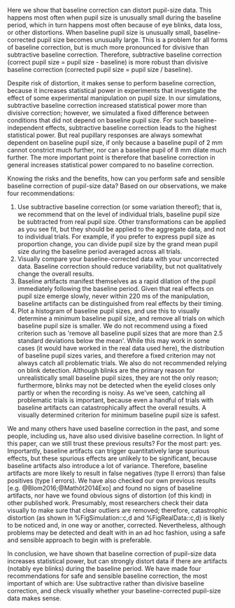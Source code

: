 Here we show that baseline correction can distort pupil-size data. This happens most often when pupil size is unusually small during the baseline period, which in turn happens most often because of eye blinks, data loss, or other distortions. When baseline pupil size is unusually small, baseline-corrected pupil size becomes unusually large. This is a problem for all forms of baseline correction, but is much more pronounced for divisive than subtractive baseline correction. Therefore, subtractive baseline correction (correct pupil size = pupil size - baseline) is more robust than divisive baseline correction (corrected pupil size = pupil size / baseline).

Despite risk of distortion, it makes sense to perform baseline correction, because it increases statistical power in experiments that investigate the effect of some experimental manipulation on pupil size. In our simulations, subtractive baseline correction increased statistical power more than divisive correction; however, we simulated a fixed difference between conditions that did not depend on baseline pupil size. For such baseline-independent effects, subtractive baseline correction leads to the highest statistical power. But real pupillary responses are always somewhat dependent on baseline pupil size, if only because a baseline pupil of 2 mm cannot constrict much further, nor can a baseline pupil of 8 mm dilate much further. The more important point is therefore that baseline correction in general increases statistical power compared to no baseline correction.

Knowing the risks and the benefits, how can you perform safe and sensible baseline correction of pupil-size data? Based on our observations, we make four recommendations:

1. Use subtractive baseline correction (or some variation thereof); that is, we recommend that on the level of individual trials, baseline pupil size be subtracted from real pupil size. Other transformations can be applied as you see fit, but they should be applied to the aggregate data, and not to individual trials. For example, if you prefer to express pupil size as proportion change, you can divide pupil size by the grand mean pupil size during the baseline period averaged across all trials.
2. Visually compare your baseline-corrected data with your uncorrected data. Baseline correction should reduce variability, but not qualitatively change the overall results.
3. Baseline artifacts manifest themselves as a rapid dilation of the pupil immediately following the baseline period. Given that real effects on pupil size emerge slowly, never within 220 ms of the manipulation, baseline artifacts can be distinguished from real effects by their timing.
4. Plot a histogram of baseline pupil sizes, and use this to visually determine a minimum baseline pupil size, and remove all trials on which baseline pupil size is smaller. We do not recommend using a fixed criterion such as 'remove all baseline pupil sizes that are more than 2.5 standard deviations below the mean'. While this may work in some cases (it would have worked in the real data used here), the distribution of baseline pupil sizes varies, and therefore a fixed criterion may not always catch all problematic trials. We also do not recommended relying on blink detection. Although blinks are the primary reason for unrealistically small baseline pupil sizes, they are not the only reason; furthermore, blinks may not be detected when the eyelid closes only partly or when the recording is noisy. As we've seen, catching all problematic trials is important, because even a handful of trials with baseline artifacts can catastrophically affect the overall results. A visually determined criterion for minimum baseline pupil size is safest.

We and many others have used baseline correction in the past, and some people, including us, have also used divisive baseline correction. In light of this paper, can we still trust these previous results? For the most part: yes. Importantly, baseline artifacts can trigger quantitatively large spurious effects, but these spurious effects are unlikely to be significant, because baseline artifacts also introduce a lot of variance. Therefore, baseline artifacts are more likely to result in false negatives (type II errors) than false positives (type I errors). We have also checked our own previous results [e.g. @Blom2016;@Mathôt2014Exo] and found no signs of baseline artifacts, nor have we found obvious signs of distortion (of this kind) in other published work. Presumably, most researchers check their data visually to make sure that clear outliers are removed; therefore, catastrophic distortion (as shown in %FigSimulation::c,d and %FigRealData::c,d) is likely to be noticed and, in one way or another, corrected. Nevertheless, although problems may be detected and dealt with in an ad hoc fashion, using a safe and sensible approach to begin with is preferable.

In conclusion, we have shown that baseline correction of pupil-size data increases statistical power, but can strongly distort data if there are artifacts (notably eye blinks) during the baseline period. We have made four recommendations for safe and sensible baseline correction, the most important of which are: Use subtractive rather than divisive baseline correction, and check visually whether your baseline-corrected pupil-size data makes sense.
